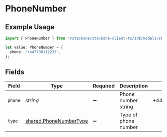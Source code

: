 # PhoneNumber

## Example Usage

```typescript
import { PhoneNumber } from "@stackone/stackone-client-ts/sdk/models/shared";

let value: PhoneNumber = {
  phone: "+447700112233",
};
```

## Fields

| Field                                                                   | Type                                                                    | Required                                                                | Description                                                             | Example                                                                 |
| ----------------------------------------------------------------------- | ----------------------------------------------------------------------- | ----------------------------------------------------------------------- | ----------------------------------------------------------------------- | ----------------------------------------------------------------------- |
| `phone`                                                                 | *string*                                                                | :heavy_minus_sign:                                                      | Phone number string                                                     | +447700112233                                                           |
| `type`                                                                  | [shared.PhoneNumberType](../../../sdk/models/shared/phonenumbertype.md) | :heavy_minus_sign:                                                      | Type of phone number                                                    |                                                                         |